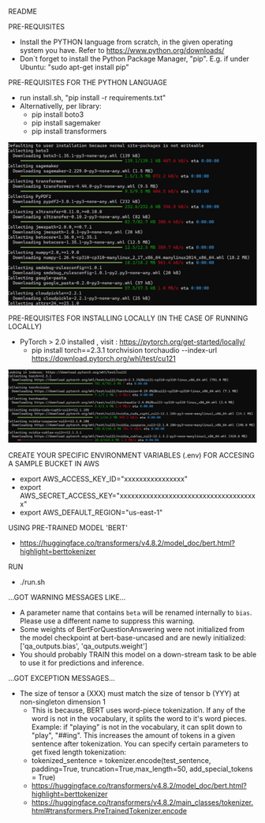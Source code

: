 README

PRE-REQUISITES 
+ Install the PYTHON language from scratch, in the given operating system you have. Refer to https://www.python.org/downloads/ 
+ Don´t forget to install the Python Package Manager, "pip". E.g. if under Ubuntu: "sudo apt-get install pip"

PRE-REQUISITES FOR THE PYTHON LANGUAGE
+ run install.sh, "pip install -r requirements.txt" 
+ Alternativelly, per library:
    * pip install boto3
    * pip install sagemaker
    * pip install transformers

![installing](./images/installing.png)

PRE-REQUISITES FOR INSTALLING LOCALLY (IN THE CASE OF RUNNING LOCALLY)
+ PyTorch > 2.0 installed , visit : https://pytorch.org/get-started/locally/
    * pip install torch==2.3.1 torchvision torchaudio --index-url https://download.pytorch.org/whl/test/cu121

![installing torch](./images/installing-torch.png)

CREATE YOUR SPECIFIC ENVIRONMENT VARIABLES (.env) FOR ACCESING A SAMPLE BUCKET IN AWS
+ export AWS_ACCESS_KEY_ID="xxxxxxxxxxxxxxxx"
+ export AWS_SECRET_ACCESS_KEY="xxxxxxxxxxxxxxxxxxxxxxxxxxxxxxxxxxxxx"
+ export AWS_DEFAULT_REGION="us-east-1"

USING PRE-TRAINED MODEL 'BERT'
+ https://huggingface.co/transformers/v4.8.2/model_doc/bert.html?highlight=berttokenizer

RUN
+ ./run.sh

...GOT WARNING MESSAGES LIKE... 

+ A parameter name that contains `beta` will be renamed internally to `bias`. Please use a different name to suppress this warning.
+ Some weights of BertForQuestionAnswering were not initialized from the model checkpoint at bert-base-uncased and are newly initialized: ['qa_outputs.bias', 'qa_outputs.weight']
+ You should probably TRAIN this model on a down-stream task to be able to use it for predictions and inference.

...GOT EXCEPTION MESSAGES...

+ The size of tensor a (XXX) must match the size of tensor b (YYY) at non-singleton dimension 1
    * This is because, BERT uses word-piece tokenization. If any of the word is not in the vocabulary, it splits the word to it's word pieces. Example: if "playing" is not in the vocabulary, it can split down to "play", "##ing". This increases the amount of tokens in a given sentence after tokenization. You can specify certain parameters to get fixed length tokenization:
    * tokenized_sentence = tokenizer.encode(test_sentence, padding=True, truncation=True,max_length=50, add_special_tokens = True)
    * https://huggingface.co/transformers/v4.8.2/model_doc/bert.html?highlight=berttokenizer
    * https://huggingface.co/transformers/v4.8.2/main_classes/tokenizer.html#transformers.PreTrainedTokenizer.encode

